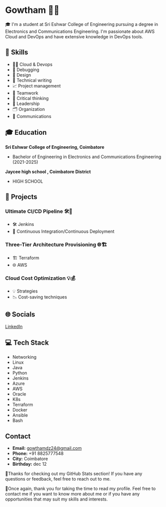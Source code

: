 # Gowtham 👨‍💻

🎓 I'm a student at Sri Eshwar College of Engineering pursuing a degree in Electronics and Communications Engineering. I'm passionate about AWS Cloud and DevOps and have extensive knowledge in DevOps tools.

## 🚀 Skills

- 👨‍💻 Cloud & Devops
- 🐞 Debugging
- 🎨 Design
- 📝 Technical writing
- 📈 Project management
- 🤝 Teamwork
- 🤔 Critical thinking
- 👑 Leadership
- 🗂️ Organization
- 💬 Communications

## 🎓 Education

**Sri Eshwar College of Engineering, Coimbatore**

- Bachelor of Engineering in Electronics and Communications Engineering (2021-2025)

**Jaycee high school , Coimbatore District**

- HIGH SCHOOL

## 🚀 Projects

### Ultimate CI/CD Pipeline 🛠️🚀

- 🛠️ Jenkins
- 🔄 Continuous Integration/Continuous Deployment

### Three-Tier Architecture Provisioning 🌐🏗️

- 🏗️ Terraform
- 🌐 AWS

### Cloud Cost Optimization 💡💰

- 💡 Strategies
- 📉 Cost-saving techniques

## 🌐 Socials

[LinkedIn](https://www.linkedin.com/in/gowtham-senthilkumar-1792b7242/) 

## 💻 Tech Stack

- Networking
- Linux
- Java
- Python
- Jenkins
- Azure
- AWS
- Oracle
- K8s
- Terraform
- Docker
- Ansible
- Bash


## Contact

- **Email:** gowthamdz24@gmail.com
- **Phone:** +91 8825777548
- **City:** Coimbatore
- **Birthday:** dec 12

💖Thanks for checking out my GitHub Stats section! If you have any questions or feedback, feel free to reach out to me.

💖Once again, thank you for taking the time to read my profile. Feel free to contact me if you want to know more about me or if you have any opportunities that may suit my skills and interests.

